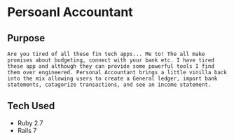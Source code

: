 # Persoanl Accountant

## Purpose

```
Are you tired of all these fin tech apps... Me to! The all make promises about budgeting, connect with your bank etc. I have tired these app and although they can provide some powerful tools I find them over engineered. Personal Accountant brings a little vinilla back into the mix allowing users to create a General ledger, import bank statements, catagorize transactions, and see an income statement.
```

## Tech Used

- Ruby 2.7
- Rails 7
